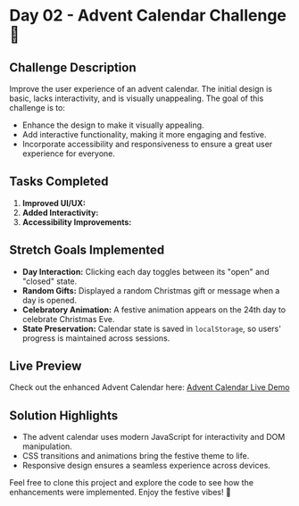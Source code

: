 # Day 02 - Advent Calendar Challenge 🎄

## Challenge Description
Improve the user experience of an advent calendar. The initial design is basic, lacks interactivity, and is visually unappealing. The goal of this challenge is to:

- Enhance the design to make it visually appealing.
- Add interactive functionality, making it more engaging and festive.
- Incorporate accessibility and responsiveness to ensure a great user experience for everyone.

## Tasks Completed
1. **Improved UI/UX:**
2. **Added Interactivity:**
3. **Accessibility Improvements:**
   
## Stretch Goals Implemented
- **Day Interaction:** Clicking each day toggles between its "open" and "closed" state.
- **Random Gifts:** Displayed a random Christmas gift or message when a day is opened.
- **Celebratory Animation:** A festive animation appears on the 24th day to celebrate Christmas Eve.
- **State Preservation:** Calendar state is saved in `localStorage`, so users' progress is maintained across sessions.

## Live Preview
Check out the enhanced Advent Calendar here: [Advent Calendar Live Demo](https://javascriptmas-day-2.netlify.app/)

## Solution Highlights
- The advent calendar uses modern JavaScript for interactivity and DOM manipulation.
- CSS transitions and animations bring the festive theme to life.
- Responsive design ensures a seamless experience across devices.

Feel free to clone this project and explore the code to see how the enhancements were implemented. Enjoy the festive vibes! 🎄

